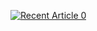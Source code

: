<a target="_blank" href="https://medium.com/@sami.alashabi/unlocking-real-time-data-synchronisation-a-guide-to-change-data-capture-cdc-with-kafka-and-356c0ba083b7"><img src="https://github-readme-medium-recent-article.vercel.app/medium/@sami.alashabi/0" alt="Recent Article 0"> 